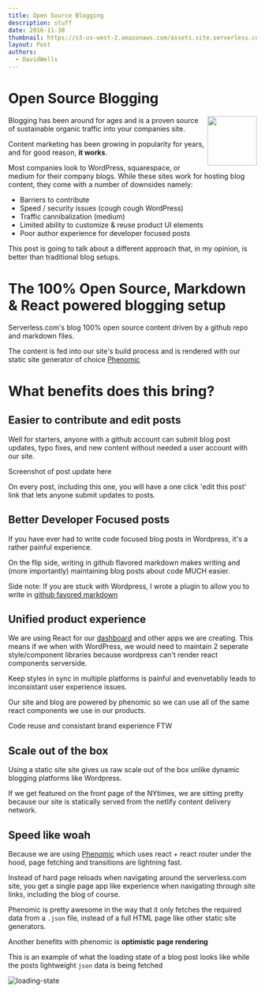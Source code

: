 ```yaml
---
title: Open Source Blogging
description: stuff
date: 2016-11-30
thumbnail: https://s3-us-west-2.amazonaws.com/assets.site.serverless.com/blog/blogging-thumb.jpg
layout: Post
authors:
  - DavidWells
---
```


# Open Source Blogging

<img align="right" width="100" height="100" src="https://s3-us-west-2.amazonaws.com/assets.site.serverless.com/blog/blogging.jpg">

Blogging has been around for ages and is a proven source of sustainable organic traffic into your companies site.

Content marketing has been growing in popularity for years, and for good reason, **it works**.

Most companies look to WordPress, squarespace, or medium for their company blogs. While these sites work for hosting blog content, they come with a number of downsides namely:

- Barriers to contribute
- Speed / security issues (cough cough WordPress)
- Traffic cannibalization (medium)
- Limited ability to customize & reuse product UI elements
- Poor author experience for developer focused posts

This post is going to talk about a different approach that, in my opinion, is better than traditional blog setups.

# The 100% Open Source, Markdown & React powered blogging setup

Serverless.com's blog 100% open source content driven by a github repo and markdown files.

The content is fed into our site's build process and is rendered with our static site generator of choice [Phenomic](http://phenomic.io)

# What benefits does this bring?

## Easier to contribute and edit posts

Well for starters, anyone with a github account can submit blog post updates, typo fixes, and new content without needed a user account with our site.

Screenshot of post update here

On every post, including this one, you will have a one click 'edit this post' link that lets anyone submit updates to posts.

## Better Developer Focused posts

If you have ever had to write code focused blog posts in Wordpress, it's a rather painful experience.

On the flip side, writing in github flavored markdown makes writing and (more importantly) maintaining blog posts about code MUCH easier.

Side note: If you are stuck with Wordpress, I wrote a plugin to allow you to write in [github favored markdown](http://davidwells.io/easy-markdown/)

## Unified product experience

We are using React for our [dashboard](http://github.com/serverless/dashboard) and other apps we are creating. This means if we when with WordPress, we would need to maintain 2 seperate style/component libraries because wordpress can't render react components serverside.

Keep styles in sync in multiple platforms is painful and evenvetabliy leads to inconsistant user experience issues.

Our site and blog are powered by phenomic so we can use all of the same react components we use in our products.

Code reuse and consistant brand experience FTW

## Scale out of the box

Using a static site site gives us raw scale out of the box unlike dynamic blogging platforms like Wordpress.

If we get featured on the front page of the NYtimes, we are sitting pretty because our site is statically served from the netlify content delivery network.

## Speed like woah

Because we are using [Phenomic](https://github.com/MoOx/phenomic) which uses react + react router under the hood, page fetching and transitions are lightning fast.

Instead of hard page reloads when navigating around the serverless.com site, you get a single page app like experience when navigating through site links, including the blog of course.

Phenomic is pretty awesome in the way that it only fetches the required data from a `.json` file, instead of a full HTML page like other static site generators.

Another benefits with phenomic is **optimistic page rendering**

This is an example of what the loading state of a blog post looks like while the posts lightweight `json` data is being fetched

![loading-state](https://cloud.githubusercontent.com/assets/532272/19630866/9793f07a-9947-11e6-919a-ba2d81ebcf68.gif)

